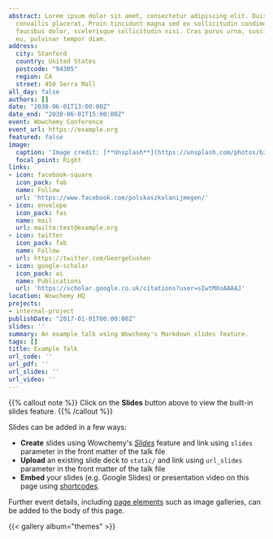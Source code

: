 ```yaml
---
abstract: Lorem ipsum dolor sit amet, consectetur adipiscing elit. Duis posuere tellusac
  convallis placerat. Proin tincidunt magna sed ex sollicitudin condimentum. Sed ac
  faucibus dolor, scelerisque sollicitudin nisi. Cras purus urna, suscipit quis sapien
  eu, pulvinar tempor diam.
address:
  city: Stanford
  country: United States
  postcode: "94305"
  region: CA
  street: 450 Serra Mall
all_day: false
authors: []
date: "2030-06-01T13:00:00Z"
date_end: "2030-06-01T15:00:00Z"
event: Wowchemy Conference
event_url: https://example.org
featured: false
image:
  caption: 'Image credit: [**Unsplash**](https://unsplash.com/photos/bzdhc5b3Bxs)'
  focal_point: Right
links:
- icon: facebook-square
  icon_pack: fab
  name: Follow
  url: 'https://www.facebook.com/polskaszkolanijmegen/'
- icon: envelope
  icon_pack: fas
  name: mail
  url: mailto:test@example.org
- icon: twitter
  icon_pack: fab
  name: Follow
  url: https://twitter.com/GeorgeCushen
- icon: google-scholar
  icon_pack: ai
  name: Publications
  url: 'https://scholar.google.co.uk/citations?user=sIwtMXoAAAAJ'
location: Wowchemy HQ
projects:
- internal-project
publishDate: "2017-01-01T00:00:00Z"
slides: ''
summary: An example talk using Wowchemy's Markdown slides feature.
tags: []
title: Example Talk
url_code: ''
url_pdf: ''
url_slides: ''
url_video: ''
---
```


{{% callout note %}}
Click on the **Slides** button above to view the built-in slides feature.
{{% /callout %}}

Slides can be added in a few ways:

- **Create** slides using Wowchemy's [*Slides*](https://wowchemy.com/docs/managing-content/#create-slides) feature and link using `slides` parameter in the front matter of the talk file
- **Upload** an existing slide deck to `static/` and link using `url_slides` parameter in the front matter of the talk file
- **Embed** your slides (e.g. Google Slides) or presentation video on this page using [shortcodes](https://wowchemy.com/docs/writing-markdown-latex/).

Further event details, including [page elements](https://wowchemy.com/docs/writing-markdown-latex/) such as image galleries, can be added to the body of this page.

{{< gallery album="themes" >}}

